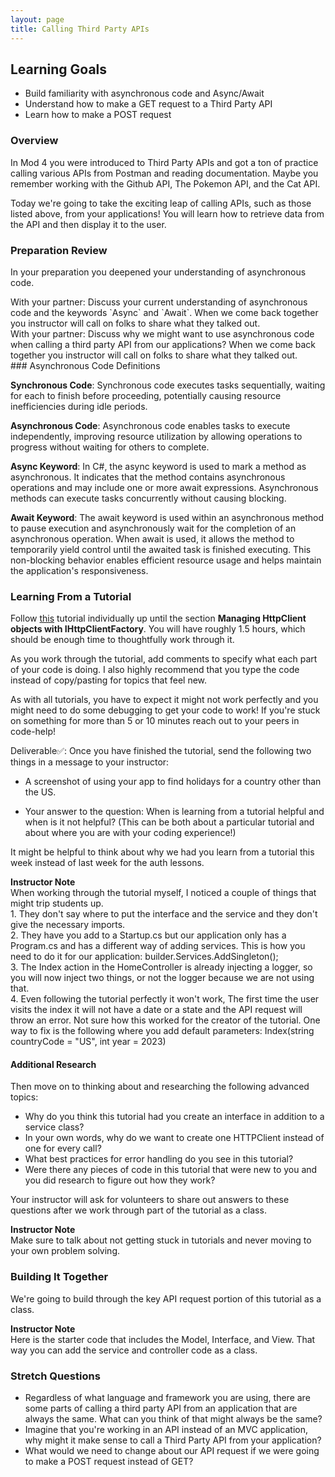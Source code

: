 ```yaml
---
layout: page
title: Calling Third Party APIs
---
```


## Learning Goals
* Build familiarity with asynchronous code and Async/Await
* Understand how to make a GET request to a Third Party API
* Learn how to make a POST request

### Overview

In Mod 4 you were introduced to Third Party APIs and got a ton of practice calling various APIs from Postman and reading documentation. Maybe you remember working with the Github API, The Pokemon API, and the Cat API.

Today we're going to take the exciting leap of calling APIs, such as those listed above, from your applications! You will learn how to retrieve data from the API and then display it to the user.


### Preparation Review

In your preparation you deepened your understanding of asynchronous code. 

<section class="call-to-action" markdown="1">
With your partner: Discuss your current understanding of asynchronous code and the keywords `Async` and `Await`. When we come back together you instructor will call on folks to share what they talked out.
</section>

<section class="call-to-action" markdown="1">
With your partner: Discuss why we might want to use asynchronous code when calling a third party API from our applications? When we come back together you instructor will call on folks to share what they talked out.
</section>

<section class="answer" markdown="1">
### Asynchronous Code Definitions

**Synchronous Code**: Synchronous code executes tasks sequentially, waiting for each to finish before proceeding, potentially causing resource inefficiencies during idle periods.

**Asynchronous Code**: Asynchronous code enables tasks to execute independently, improving resource utilization by allowing operations to progress without waiting for others to complete.

**Async Keyword**: In C#, the async keyword is used to mark a method as asynchronous. It indicates that the method contains asynchronous operations and may include one or more await expressions. Asynchronous methods can execute tasks concurrently without causing blocking.

**Await Keyword**: The await keyword is used within an asynchronous method to pause execution and asynchronously wait for the completion of an asynchronous operation. When await is used, it allows the method to temporarily yield control until the awaited task is finished executing. This non-blocking behavior enables efficient resource usage and helps maintain the application's responsiveness.

</section>


### Learning From a Tutorial
Follow [this](https://www.ezzylearning.net/tutorial/how-to-consume-third-party-web-apis-in-asp-net-core) tutorial individually up until the section **Managing HttpClient objects with IHttpClientFactory**. You will have roughly 1.5 hours, which should be enough time to thoughtfully work through it.

As you work through the tutorial, add comments to specify what each part of your code is doing. I also highly recommend that you type the code instead of copy/pasting for topics that feel new.

As with all tutorials, you have to expect it might not work perfectly and you might need to do some debugging to get your code to work! If you're stuck on something for more than 5 or 10 minutes reach out to your peers in code-help!

Deliverable✅: Once you have finished the tutorial, send the following two things in a message to your instructor:

* A screenshot of using your app to find holidays for a country other than the US.

* Your answer to the question: When is learning from a tutorial helpful and when is it not helpful? (This can be both about a particular tutorial and about where you are with your coding experience!)

It might be helpful to think about why we had you learn from a tutorial this week instead of last week for the auth lessons.


<aside class="instructor-notes" markdown="1">
<p><strong>Instructor Note</strong><br>
When working through the tutorial myself, I noticed a couple of things that might trip students up. <br>
1. They don't say where to put the interface and the service and they don't give the necessary imports. <br>
2. They have you add to a Startup.cs but our application only has a Program.cs and has a different way of adding services. This is how you need to do it for our application: builder.Services.AddSingleton<IHolidaysApiService, HolidaysApiService>(); <br>
3. The Index action in the HomeController is already injecting a logger, so you will now inject two things, or not the logger because we are not using that. <br>
4. Even following the tutorial perfectly it won't work, The first time the user visits the index it will not have a date or a state and the API request will throw an error. Not sure how this worked for the creator of the tutorial. One way to fix is the following where you add default parameters: Index(string countryCode = "US", int year = 2023)
</p>
</aside>


#### Additional Research
Then move on to thinking about and researching the following advanced topics:

* Why do you think this tutorial had you create an interface in addition to a service class?
* In your own words, why do we want to create one HTTPClient instead of one for every call?
* What best practices for error handling do you see in this tutorial?
* Were there any pieces of code in this tutorial that were new to you and you did research to figure out how they work?

Your instructor will ask for volunteers to share out answers to these questions after we work through part of the tutorial as a class.

<aside class="instructor-notes" markdown="1">
<p><strong>Instructor Note</strong><br>
Make sure to talk about not getting stuck in tutorials and never moving to your own problem solving.</p>
</aside>

### Building It Together

We're going to build through the key API request portion of this tutorial as a class.

<aside class="instructor-notes" markdown="1">
<p><strong>Instructor Note</strong><br>
Here is the starter code that includes the Model, Interface, and View. That way you can add the service and controller code as a class.</p>
</aside>

### Stretch Questions

* Regardless of what language and framework you are using, there are some parts of calling a third party API from an application that are always the same. What can you think of that might always be the same?
* Imagine that you're working in an API instead of an MVC application, why might it make sense to call a Third Party API from your application?
* What would we need to change about our API request if we were going to make a POST request instead of GET?